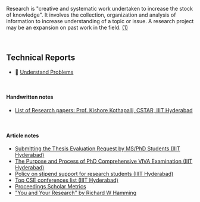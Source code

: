Research is "creative and systematic work undertaken to increase the stock of
knowledge". It involves the collection, organization and analysis of information
to increase understanding of a topic or issue. A research project may be an
expansion on past work in the field. [(1)]

[(1)]: https://en.wikipedia.org/wiki/Research

<br>


## Technical Reports

- 📜 [Understand Problems](https://gist.github.com/wolfram77/be1b0cec6825515057058fe1dde843c9)

<br>


#### Handwritten notes

- [List of Research papers: Prof. Kishore Kothapalli, CSTAR, IIIT Hyderabad](https://gist.github.com/wolfram77/847fa70dd2c23a994b196f20e8e96814)

<br>


#### Article notes

- [Submitting the Thesis Evaluation Request by MS/PhD Students (IIIT Hyderabad)](https://gist.github.com/wolfram77/28b1a9251c7e4ac36c233a6739c4c164)
- [The Purpose and Process of PhD Comprehensive VIVA Examination (IIIT Hyderabad)](https://gist.github.com/wolfram77/a7eb570fab6c166ae2f8bc6fb999d253)
- [Policy on stipend support for research students (IIIT Hyderabad)](https://gist.github.com/wolfram77/d8574485b6cd9b3724d788e7c8b2a27c)
- [Top CSE conferences list (IIIT Hyderabad)](https://gist.github.com/wolfram77/5565ff06dfe35c7f2e89051a5577622f)
- [Proceedings Scholar Metrics](https://gist.github.com/wolfram77/c7b93dd8662db6a682f284f4e189b07c)
- ["You and Your Research" by Richard W Hamming](https://gist.github.com/wolfram77/20a14377a80c2488ff329afc14ce3a97)
